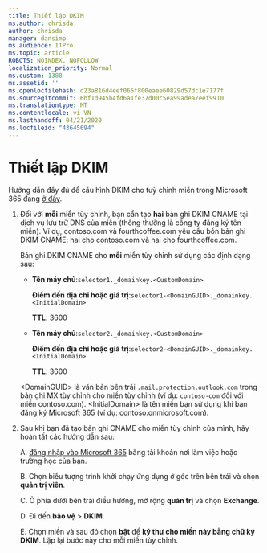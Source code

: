 ```yaml
---
title: Thiết lập DKIM
ms.author: chrisda
author: chrisda
manager: dansimp
ms.audience: ITPro
ms.topic: article
ROBOTS: NOINDEX, NOFOLLOW
localization_priority: Normal
ms.custom: 1388
ms.assetid: ''
ms.openlocfilehash: d23a816d4eef065f800eaee60829d57dc1e7177f
ms.sourcegitcommit: 6bf1d945b4fd6a1fe37d00c5ea99adea7eef9910
ms.translationtype: MT
ms.contentlocale: vi-VN
ms.lasthandoff: 04/21/2020
ms.locfileid: "43645694"
---
```

# <a name="setup-dkim"></a>Thiết lập DKIM

Hướng dẫn đầy đủ để cấu hình DKIM cho tuỳ chỉnh miền trong Microsoft 365 đang [ở đây](https://docs.microsoft.com/office365/SecurityCompliance/use-dkim-to-validate-outbound-email#what-you-need-to-do-to-manually-set-up-dkim-in-office-365).

1. Đối với **mỗi** miền tùy chỉnh, bạn cần tạo **hai** bản ghi DKIM CNAME tại dịch vụ lưu trữ DNS của miền (thông thường là công ty đăng ký tên miền). Ví dụ, contoso.com và fourthcoffee.com yêu cầu bốn bản ghi DKIM CNAME: hai cho contoso.com và hai cho fourthcoffee.com.

   Bản ghi DKIM CNAME cho **mỗi** miền tùy chỉnh sử dụng các định dạng sau:

   - **Tên máy chủ**:`selector1._domainkey.<CustomDomain>`

     **Điểm đến địa chỉ hoặc giá trị**:`selector1-<DomainGUID>._domainkey.<InitialDomain>`

     **TTL**: 3600

   - **Tên máy chủ**:`selector2._domainkey.<CustomDomain>`

     **Điểm đến địa chỉ hoặc giá trị**:`selector2-<DomainGUID>._domainkey.<InitialDomain>`

     **TTL**: 3600

   \<DomainGUID\> là văn bản bên trái `.mail.protection.outlook.com` trong bản ghi MX tùy chỉnh cho miền tùy chỉnh (ví dụ: `contoso-com` đối với miền contoso.com). \<InitialDomain\> là tên miền bạn sử dụng khi bạn đăng ký Microsoft 365 (ví dụ: contoso.onmicrosoft.com).

2. Sau khi bạn đã tạo bản ghi CNAME cho miền tùy chỉnh của mình, hãy hoàn tất các hướng dẫn sau:

   A. [đăng nhập vào Microsoft 365](https://support.office.microsoft.com/article/e9eb7d51-5430-4929-91ab-6157c5a050b4) bằng tài khoản nơi làm việc hoặc trường học của bạn.

   B. Chọn biểu tượng trình khởi chạy ứng dụng ở góc trên bên trái và chọn **quản trị viên**.

   C. Ở phía dưới bên trái điều hướng, mở rộng **quản trị** và chọn **Exchange**.

   D. Đi đến **bảo vệ** > **DKIM**.

   E. Chọn miền và sau đó chọn **bật** để **ký thư cho miền này bằng chữ ký DKIM**. Lặp lại bước này cho mỗi miền tùy chỉnh.
